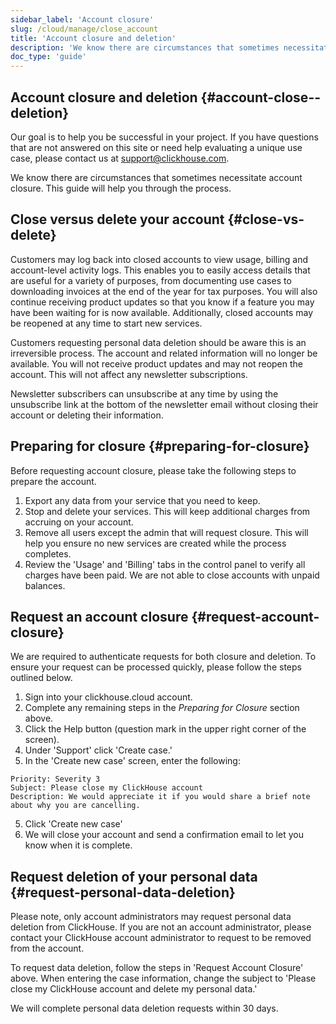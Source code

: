 ```yaml
---
sidebar_label: 'Account closure'
slug: /cloud/manage/close_account
title: 'Account closure and deletion'
description: 'We know there are circumstances that sometimes necessitate account closure. This guide will help you through the process.'
doc_type: 'guide'
---
```


## Account closure and deletion {#account-close--deletion}

Our goal is to help you be successful in your project. If you have questions that are not answered on this site or need help evaluating a
unique use case, please contact us at [support@clickhouse.com](mailto:support@clickhouse.com).

We know there are circumstances that sometimes necessitate account closure. This guide will help you through the process.

## Close versus delete your account {#close-vs-delete}
Customers may log back into closed accounts to view usage, billing and account-level activity logs. This enables you to easily access
details that are useful for a variety of purposes, from documenting use cases to downloading invoices at the end of the year for tax purposes.
You will also continue receiving product updates so that you know if a feature you may have been waiting for is now available. Additionally,
closed accounts may be reopened at any time to start new services.

Customers requesting personal data deletion should be aware this is an irreversible process. The account and related information will no longer
be available. You will not receive product updates and may not reopen the account. This will not affect any newsletter subscriptions.

Newsletter subscribers can unsubscribe at any time by using the unsubscribe link at the bottom of the newsletter email without closing their account or
deleting their information.

## Preparing for closure {#preparing-for-closure}

Before requesting account closure, please take the following steps to prepare the account.
1. Export any data from your service that you need to keep.
2. Stop and delete your services. This will keep additional charges from accruing on your account.
3. Remove all users except the admin that will request closure. This will help you ensure no new services are created while the process completes.
4. Review the 'Usage' and 'Billing' tabs in the control panel to verify all charges have been paid. We are not able to close accounts with unpaid balances.

## Request an account closure {#request-account-closure}

We are required to authenticate requests for both closure and deletion. To ensure your request can be processed quickly, please follow the steps outlined
below.
1. Sign into your clickhouse.cloud account.
2. Complete any remaining steps in the _Preparing for Closure_ section above.
3. Click the Help button (question mark in the upper right corner of the screen).
4. Under 'Support' click 'Create case.'
5. In the 'Create new case' screen, enter the following:

```text
Priority: Severity 3
Subject: Please close my ClickHouse account
Description: We would appreciate it if you would share a brief note about why you are cancelling.
```

5. Click 'Create new case'
6. We will close your account and send a confirmation email to let you know when it is complete.

## Request deletion of your personal data {#request-personal-data-deletion}
Please note, only account administrators may request personal data deletion from ClickHouse. If you are not an account administrator, please contact
your ClickHouse account administrator to request to be removed from the account.

To request data deletion, follow the steps in 'Request Account Closure' above. When entering the case information, change the subject to
'Please close my ClickHouse account and delete my personal data.'

We will complete personal data deletion requests within 30 days.
